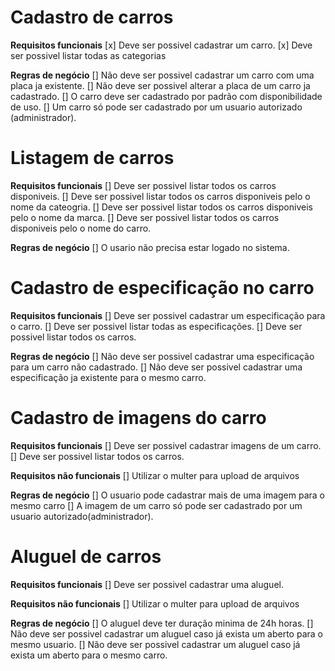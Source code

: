 # Cadastro de carros

**Requisitos funcionais**
[x] Deve ser possivel cadastrar um carro.
[x] Deve ser possivel listar todas as categorias

**Regras de negócio**
[] Não deve ser possivel cadastrar um carro com uma placa ja existente.
[] Não deve ser possivel alterar a placa de um carro ja cadastrado.
[] O carro deve ser cadastrado por padrão com disponibilidade de uso.
[] Um carro só pode ser cadastrado por um usuario autorizado (administrador).


# Listagem de carros

**Requisitos funcionais**
[] Deve ser possivel listar todos os carros disponiveis.
[] Deve ser possivel listar todos os carros disponiveis pelo o nome da cateogria.
[] Deve ser possivel listar todos os carros disponiveis pelo o nome da marca.
[] Deve ser possivel listar todos os carros disponiveis pelo o nome do carro.

**Regras de negócio**
[] O usario não precisa estar logado no sistema.


# Cadastro de especificação no carro

**Requisitos funcionais**
[] Deve ser possivel cadastrar um especificação para o carro.
[] Deve ser possivel listar todas as especificações.
[] Deve ser possivel listar todos os carros.

**Regras de negócio**
[] Não deve ser possivel cadastrar uma especificação para um carro não cadastrado.
[] Não deve ser possivel cadastrar uma especificação ja existente para o mesmo carro.


# Cadastro de imagens do carro

**Requisitos funcionais**
[] Deve ser possivel cadastrar imagens de um carro.
[] Deve ser possivel listar todos os carros.

**Requisitos não funcionais**
[] Utilizar o multer para upload de arquivos

**Regras de negócio**
[] O usuario pode cadastrar mais de uma imagem para o mesmo carro
[] A imagem de um carro só pode ser cadastrado por um usuario autorizado(administrador).



# Aluguel de carros

**Requisitos funcionais**
[] Deve ser possivel cadastrar uma aluguel.

**Requisitos não funcionais**
[] Utilizar o multer para upload de arquivos

**Regras de negócio**
[] O aluguel deve ter duração minima de 24h horas.
[] Não deve ser possivel cadastrar um aluguel caso já exista um aberto para o mesmo usuario.
[] Não deve ser possivel cadastrar um aluguel caso já exista um aberto para o mesmo carro.